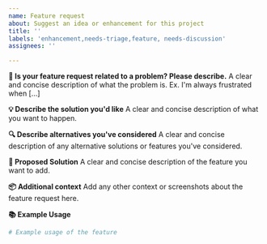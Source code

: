 ```yaml
---
name: Feature request
about: Suggest an idea or enhancement for this project
title: ''
labels: 'enhancement,needs-triage,feature, needs-discussion'
assignees: ''

---
```


**🎯 Is your feature request related to a problem? Please describe.**
A clear and concise description of what the problem is. Ex. I'm always frustrated when [...]

**💡 Describe the solution you'd like**
A clear and concise description of what you want to happen.

**🔍 Describe alternatives you've considered**
A clear and concise description of any alternative solutions or features you've considered.

**🚀 Proposed Solution**
A clear and concise description of the feature you want to add.

**📦 Additional context**
Add any other context or screenshots about the feature request here.

**📚 Example Usage**
```python
# Example usage of the feature
```
